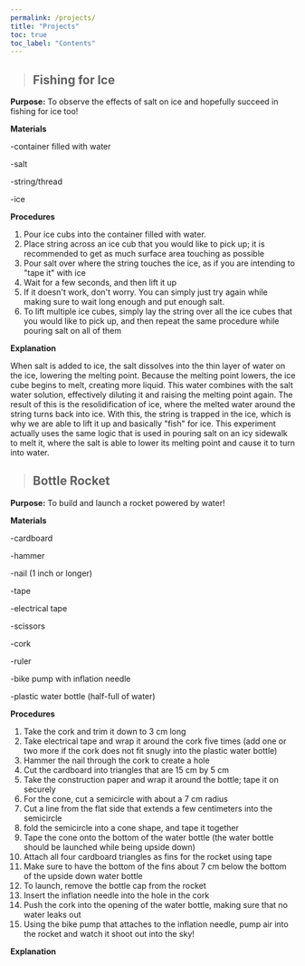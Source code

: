 ```yaml
---
permalink: /projects/
title: "Projects"
toc: true
toc_label: "Contents"
---
```


>## Fishing for Ice

**Purpose:** To observe the effects of salt on ice and hopefully succeed in fishing for ice too!

**Materials**

-container filled with water

-salt

-string/thread

-ice

**Procedures**
1. Pour ice cubs into the container filled with water.
2. Place string across an ice cub that you would like to pick up; it is recommended to get as much surface area touching as possible
3. Pour salt over where the string touches the ice, as if you are intending to "tape it" with ice
4. Wait for a few seconds, and then lift it up
5. If it doesn't work, don't worry. You can simply just try again while making sure to wait long enough and put enough salt.
6. To lift multiple ice cubes, simply lay the string over all the ice cubes that you would like to pick up, and then repeat the same procedure while pouring salt on all of them

**Explanation**

When salt is added to ice, the salt dissolves into the thin layer of water on the ice, lowering the melting point. Because the melting point lowers, the ice cube begins to melt, creating more liquid. This water combines with the salt water solution, effectively diluting it and raising the melting point again. The result of this is the resolidification of ice, where the melted water around the string turns back into ice. With this, the string is trapped in the ice, which is why we are able to lift it up and basically "fish" for ice. This experiment actually uses the same logic that is used in pouring salt on an icy sidewalk to melt it, where the salt is able to lower its melting point and cause it to turn into water.



>## Bottle Rocket

**Purpose:** To build and launch a rocket powered by water!

**Materials**

-cardboard

-hammer

-nail (1 inch or longer)

-tape

-electrical tape

-scissors

-cork

-ruler

-bike pump with inflation needle

-plastic water bottle (half-full of water)

**Procedures**
1. Take the cork and trim it down to 3 cm long
2. Take electrical tape and wrap it around the cork five times (add one or two more if the cork does not fit snugly into the plastic water bottle)
3. Hammer the nail through the cork to create a hole
4. Cut the cardboard into triangles that are 15 cm by 5 cm
5. Take the construction paper and wrap it around the bottle; tape it on securely
6. For the cone, cut a semicircle with about a 7 cm radius
7. Cut a line from the flat side that extends a few centimeters into the semicircle
8. fold the semicircle into a cone shape, and tape it together
9. Tape the cone onto the bottom of the water bottle (the water bottle should be launched while being upside down)
10. Attach all four cardboard triangles as fins for the rocket using tape
11. Make sure to have the bottom of the fins about 7 cm below the bottom of the upside down water bottle
12. To launch, remove the bottle cap from the rocket
13. Insert the inflation needle into the hole in the cork
14. Push the cork into the opening of the water bottle, making sure that no water leaks out
15. Using the bike pump that attaches to the inflation needle, pump air into the rocket and watch it shoot out into the sky!

**Explanation**



